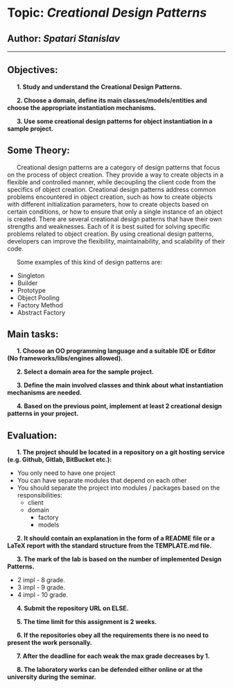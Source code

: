 # Topic: *Creational Design Patterns*
## Author: *Spatari Stanislav*
------
## Objectives:
&ensp; &ensp; __1. Study and understand the Creational Design Patterns.__

&ensp; &ensp; __2. Choose a domain, define its main classes/models/entities and choose the appropriate instantiation mechanisms.__

&ensp; &ensp; __3. Use some creational design patterns for object instantiation in a sample project.__

## Some Theory:
&ensp; &ensp; Creational design patterns are a category of design patterns that focus on the process of object creation. They provide a way to create objects in a flexible and controlled manner, while decoupling the client code from the specifics of object creation. Creational design patterns address common problems encountered in object creation, such as how to create objects with different initialization parameters, how to create objects based on certain conditions, or how to ensure that only a single instance of an object is created. There are several creational design patterns that have their own strengths and weaknesses. Each of it is best suited for solving specific problems related to object creation. By using creational design patterns, developers can improve the flexibility, maintainability, and scalability of their code.

&ensp; &ensp; Some examples of this kind of design patterns are:

   * Singleton
   * Builder
   * Prototype
   * Object Pooling
   * Factory Method
   * Abstract Factory
   
## Main tasks:
&ensp; &ensp; __1. Choose an OO programming language and a suitable IDE or Editor (No frameworks/libs/engines allowed).__

&ensp; &ensp; __2. Select a domain area for the sample project.__

&ensp; &ensp; __3. Define the main involved classes and think about what instantiation mechanisms are needed.__

&ensp; &ensp; __4. Based on the previous point, implement at least 2 creational design patterns in your project.__

## Evaluation:
&ensp; &ensp; __1. The project should be located in a repository on a git hosting service (e.g. Github, Gitlab, BitBucket etc.):__

  * You only need to have one project
  * You can have separate modules that depend on each other
  * You should separate the project into modules / packages based on the responsibilities:
    * client
    * domain
      * factory
      * models

&ensp; &ensp; __2. It should contain an explanation in the form of a README file or a LaTeX report with the standard structure from the TEMPLATE.md file.__

&ensp; &ensp; __3. The mark of the lab is based on the number of implemented Design Patterns.__

  * 2 impl - 8 grade.
  * 3 impl - 9 grade.
  * 4 impl - 10 grade.

&ensp; &ensp; __4. Submit the repository URL on ELSE.__

&ensp; &ensp; __5. The time limit for this assignment is 2 weeks.__

&ensp; &ensp; __6. If the repositories obey all the requirements there is no need to present the work personally.__

&ensp; &ensp; __7. After the deadline for each weak the max grade decreases by 1.__

&ensp; &ensp; __8. The laboratory works can be defended either online or at the university during the seminar.__
